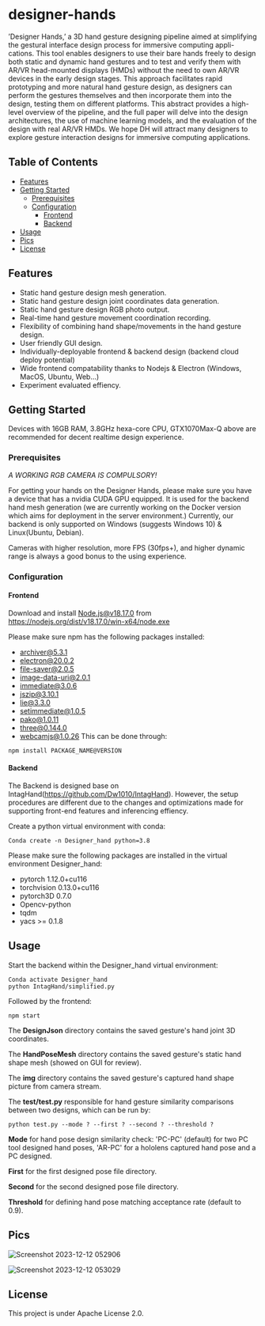# designer-hands

 ’Designer Hands,’ a 3D hand gesture designing pipeline aimed at
simplifying the gestural interface design process for immersive computing appli-
cations. This tool enables designers to use their bare hands freely to design both
static and dynamic hand gestures and to test and verify them with AR/VR
head-mounted displays (HMDs) without the need to own AR/VR devices in
the early design stages. This approach facilitates rapid prototyping and more
natural hand gesture design, as designers can perform the gestures themselves
and then incorporate them into the design, testing them on different platforms.
This abstract provides a high-level overview of the pipeline, and the full paper
will delve into the design architectures, the use of machine learning models, and
the evaluation of the design with real AR/VR HMDs. We hope DH will attract
many designers to explore gesture interaction designs for immersive computing
applications.

## Table of Contents

- [Features](#features)
- [Getting Started](#getting-started)
  - [Prerequisites](#prerequisites)
  - [Configuration](#configuration)
    - [Frontend](#frontend)
    - [Backend](#backend)
- [Usage](#usage)
- [Pics](#pics)
- [License](#license)

## Features

- Static hand gesture design mesh generation.
- Static hand gesture design joint coordinates data generation.
- Static hand gesture design RGB photo output.
- Real-time hand gesture movement coordination recording.
- Flexibility of combining hand shape/movements in the hand gesture design.
- User friendly GUI design.
- Individually-deployable frontend & backend design (backend cloud deploy potential)
- Wide frontend compatability thanks to Nodejs & Electron (Windows, MacOS, Ubuntu, Web...)
- Experiment evaluated effiency.

## Getting Started
Devices with 16GB RAM, 3.8GHz hexa-core CPU, GTX1070Max-Q above are recommended for decent realtime design experience.

### Prerequisites
*A WORKING RGB CAMERA IS COMPULSORY!*

For getting your hands on the Designer Hands, please make sure you have a device that has a nvidia CUDA GPU equipped. It is used for the backend hand mesh generation (we are currently working on the Docker version which aims for deployment in the server environment.) Currently, our backend is only supported on Windows (suggests Windows 10) & Linux(Ubuntu, Debian). 

Cameras with higher resolution, more FPS (30fps+), and higher dynamic range is always a good bonus to the using experience.

### Configuration

#### Frontend

Download and install Node.js@v18.17.0 from https://nodejs.org/dist/v18.17.0/win-x64/node.exe

Please make sure npm has the following packages installed:
- archiver@5.3.1
- electron@20.0.2
- file-saver@2.0.5
- image-data-uri@2.0.1
- immediate@3.0.6
- jszip@3.10.1 
- lie@3.3.0
- setimmediate@1.0.5
- pako@1.0.11
- three@0.144.0
- webcamjs@1.0.26
This can be done through:
```
npm install PACKAGE_NAME@VERSION
```

#### Backend
The Backend is designed base on IntagHand(https://github.com/Dw1010/IntagHand). However, the setup procedures are different due to the changes and optimizations made for supporting front-end features and inferencing effiency.

Create a python virtual environment with conda:
```
Conda create -n Designer_hand python=3.8
```

Please make sure the following packages are installed in the virtual environment Designer_hand:
- pytorch 1.12.0+cu116
- torchvision 0.13.0+cu116
- pytorch3D 0.7.0
- Opencv-python
- tqdm
- yacs >= 0.1.8

## Usage
Start the backend within the Designer_hand virtual environment:
```
Conda activate Designer_hand
python IntagHand/simplified.py
```
Followed by the frontend:
```
npm start
```
The **DesignJson** directory contains the saved gesture's hand joint 3D coordinates.

The **HandPoseMesh** directory contains the saved gesture's static hand shape mesh (showed on GUI for review).

The **img** directory contains the saved gesture's captured hand shape picture from camera stream.



The **test/test.py** responsible for hand gesture similarity comparisons between two designs, which can be run by:
 ```
python test.py --mode ? --first ? --second ? --threshold ?
```
**Mode** for hand pose design similarity check: 'PC-PC' (default) for two PC tool designed hand poses, 'AR-PC' for a hololens captured hand pose and a PC designed.

**First** for the first designed pose file directory.

**Second** for the second designed pose file directory.

**Threshold** for defining hand pose matching acceptance rate (default to 0.9).

## Pics
![Screenshot 2023-12-12 052906](https://github.com/immersive-envs/designer-hands/assets/22673200/5efcdc99-7ab7-44b5-bf47-4dda6973601b)

![Screenshot 2023-12-12 053029](https://github.com/immersive-envs/designer-hands/assets/22673200/be3eca35-1629-4847-9ac2-e88e21f7549f)

## License
This project is under Apache License 2.0.
